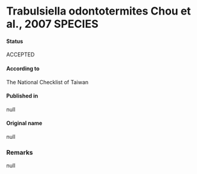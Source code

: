Trabulsiella odontotermites Chou et al., 2007 SPECIES
=======

#### Status
ACCEPTED

#### According to
The National Checklist of Taiwan

#### Published in
null

#### Original name
null

### Remarks
null